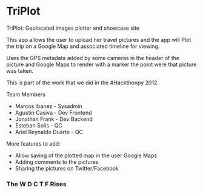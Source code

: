 TriPlot
=======

TriPlot: Geolocated images plotter and showcase site

This app allows the user to upload her travel pictures and the app will Plot the trip on a Google Map and associated timeline for viewing.

Uses the GPS metadata added by some cameras in the header of the picture and
Google Maps to render with a marker the point were that picture was taken.

This is part of the work that we did in the #Hackthonpy 2012.

Team Members

* Marcos Ibanez  - Sysadmin
* Agustin Casiva - Dev Frontend
* Jonathan Frank - Dev Backend
* Esteban Solis  - QC
* Ariel Reynaldo Duarte - QC

More features to add:

* Allow saving of the plotted map in the user Google Maps
* Adding comments to the pictures
* Sharing the pictures on Twitter/Facebook

### The W D C T F Rises ###
